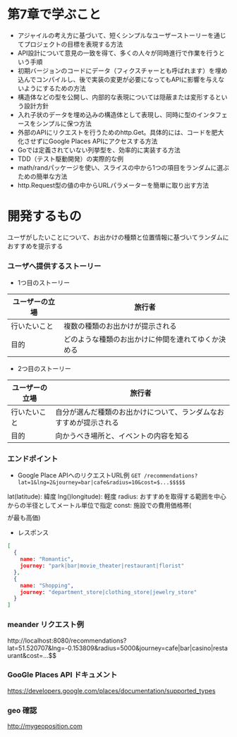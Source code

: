 # 第7章で学ぶこと

- アジャイルの考え方に基づいて、短くシンプルなユーザーストーリーを通じてプロジェクトの目標を表現する方法
- API設計について意見の一致を得て、多くの人々が同時進行で作業を行うという手順
- 初期バージョンのコードにデータ（フィクスチャーとも呼ばれます）を埋め込んでコンパイルし、後で実装の変更が必要になってもAPIに影響を与えないようにするための方法
- 構造体などの型を公開し、内部的な表現については隠蔽または変形するという設計方針
- 入れ子状のデータを埋め込みの構造体として表現し、同時に型のインタフェースをシンプルに保つ方法
- 外部のAPIにリクエストを行うためのhttp.Get。具体的には、コードを肥大化させずにGoogle Places APIにアクセスする方法
- Goでは定義されていない列挙型を、効率的に実装する方法
- TDD（テスト駆動開発）の実際的な例
- math/randパッケージを使い、スライスの中から1つの項目をランダムに選ぶための簡単な方法
- http.Request型の値の中からURLパラメーターを簡単に取り出す方法

# 開発するもの
ユーザがしたいことについて、お出かけの種類と位置情報に基づいてランダムにおすすめを提示する

### ユーザへ提供するストーリー
- 1つ目のストーリー

|  ユーザーの立場 | 旅行者 |
|  ------ | ------ |
|  行いたいこと | 複数の種類のお出かけが提示される |
|  目的 | どのような種類のお出かけに仲間を連れてゆくか決める |

- 2つ目のストーリー

|  ユーザーの立場 | 旅行者 |
|  ------ | ------ |
|  行いたいこと | 自分が選んだ種類のお出かけについて、ランダムなおすすめが提示される |
|  目的 | 向かうべき場所と、イベントの内容を知る |

### エンドポイント
- Google Place APIへのリクエストURL例
` GET /recommendations?lat=1&lng=2&journey=bar|cafe&radius=10&cost=$...$$$$$ `

lat(latitude): 緯度
lng()longitude): 軽度
radius: おすすめを取得する範囲を中心からの半径としてメートル単位で指定
const: 施設での費用価格帯($$$$が最も高価)

- レスポンス

```json
[
  {
    name: "Romantic",
    journey: "park|bar|movie_theater|restaurant|florist"
  },
  {
    name: "Shopping",
    journey: "department_store|clothing_store|jewelry_store"
  }
]
```

### meander リクエスト例
http://localhost:8080/recommendations?lat=51.520707&lng=-0.153809&radius=5000&journey=cafe|bar|casino|restaurant&cost=$...$$$

### GooGle Places API ドキュメント
https://developers.google.com/places/documentation/supported_types

### geo 確認
http://mygeoposition.com


